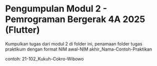 # Pengumpulan Modul 2 - Pemrograman Bergerak 4A 2025 (Flutter)

Kumpulkan tugas dari modul 2 di folder ini, penamaan folder tugas praktikum dengan format NIM awal-NIM akhir_Nama-Contoh-Praktikan

contoh: 21-102_Kukuh-Cokro-Wibowo